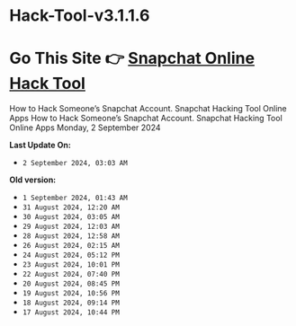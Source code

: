 # Hack-Tool-v3.1.1.6
# Go This Site 👉 [Snapchat Online Hack Tool](https://tinyurl.com/y8j9nxyw)
How to Hack Someone’s Snapchat Account. Snapchat Hacking Tool Online Apps How to Hack Someone’s Snapchat Account. Snapchat Hacking Tool Online Apps Monday, 2 September 2024

**Last Update On:**
- `2 September 2024, 03:03 AM `

**Old version:**
- `1 September 2024, 01:43 AM `
- `31 August 2024, 12:20 AM `
- `30 August 2024, 03:05 AM `
- `29 August 2024, 12:03 AM `
- `28 August 2024, 12:58 AM `
- `26 August 2024, 02:15 AM `
- `24 August 2024, 05:12 PM `
- `23 August 2024, 10:01 PM `
- `22 August 2024, 07:40 PM `
- `20 August 2024, 08:45 PM `
- `19 August 2024, 10:56 PM `
- `18 August 2024, 09:14 PM `
- `17 August 2024, 10:44 PM `
